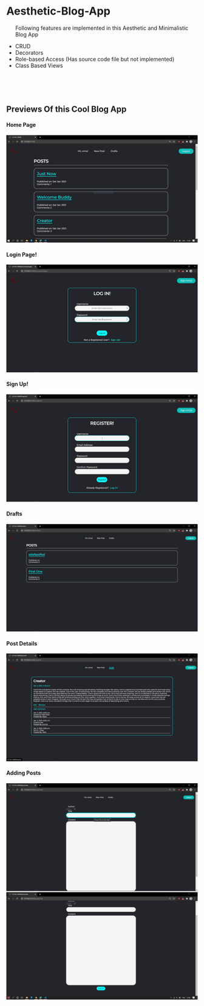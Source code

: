 # Aesthetic-Blog-App


<ul>
<p> Following features are implemented in this Aesthetic and Minimalistic Blog App </p>
<li>CRUD</li>
<li>Decorators</li>
<li>Role-based Access (Has source code file but not implemented)</li>
<li>Class Based Views</li>
</ul>
<br>
<br>
<br>
<h2>Previews Of this Cool Blog App</h1>
<h4>Home Page</h4>
<img src="Preview_snaps/Post.JPG">
<h4>Login Page!</h4>
<img src="Preview_snaps/Login.JPG">
<h4>Sign Up!</h4>
<img src="Preview_snaps/SignUp.JPG">
<h4>Drafts</h4>
<img src="Preview_snaps/Drafts.JPG">
<h4>Post Details</h4>
<img src="Preview_snaps/Post_Detail.JPG">
<h4>Adding Posts</h4>
<img src="Preview_snaps/NewPost.JPG">
<img src="Preview_snaps/NewPost2.JPG">

